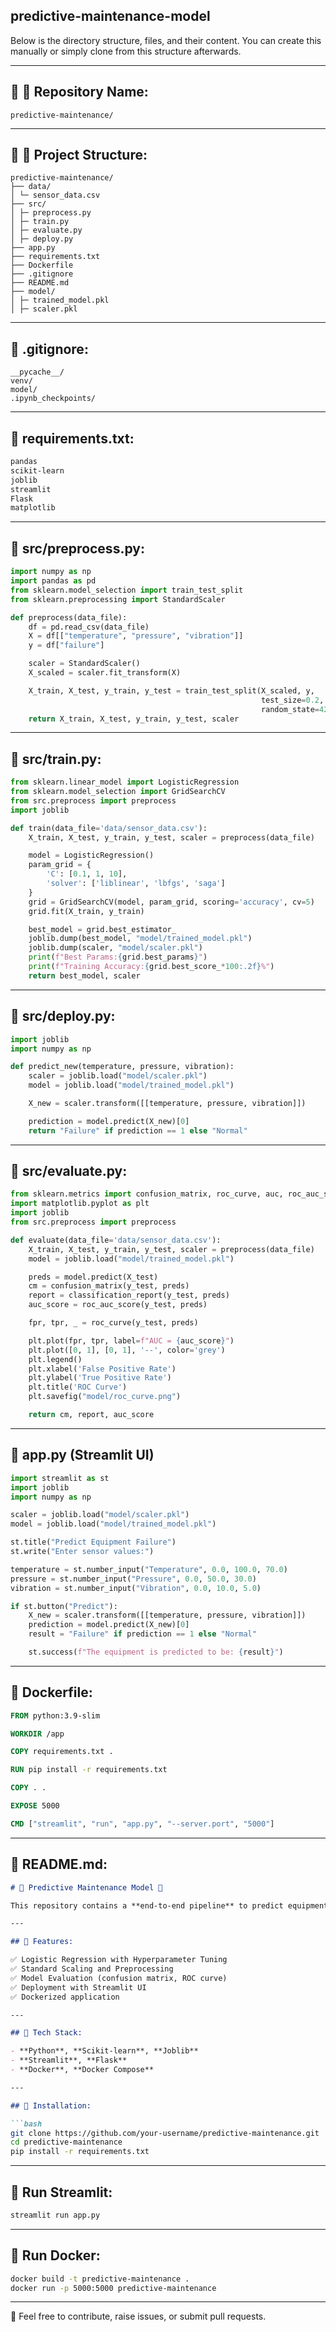 ## predictive-maintenance-model
Below is the directory structure, files, and their content.
You can create this manually or simply clone from this structure afterwards.

---

## 🔹 📁 Repository Name:

```
predictive-maintenance/
```

---

## 🔹 📁 Project Structure:

```
predictive-maintenance/
├── data/
│ └─ sensor_data.csv
├── src/
│ ├─ preprocess.py
│ ├─ train.py
│ ├─ evaluate.py
│ ├─ deploy.py
├── app.py
├── requirements.txt
├── Dockerfile
├── .gitignore
├── README.md
├── model/
│ ├─ trained_model.pkl
│ ├─ scaler.pkl

```

---

## 🔹 .gitignore:

```gitignore
__pycache__/
venv/
model/
.ipynb_checkpoints/
```

---

## 🔹 requirements.txt:

```txt
pandas
scikit-learn
joblib
streamlit
Flask
matplotlib
```

---

## 🔹 src/preprocess.py:

```python
import numpy as np
import pandas as pd
from sklearn.model_selection import train_test_split
from sklearn.preprocessing import StandardScaler

def preprocess(data_file):
    df = pd.read_csv(data_file)
    X = df[["temperature", "pressure", "vibration"]]
    y = df["failure"]

    scaler = StandardScaler()
    X_scaled = scaler.fit_transform(X)

    X_train, X_test, y_train, y_test = train_test_split(X_scaled, y, 
                                                        test_size=0.2, 
                                                        random_state=42)
    return X_train, X_test, y_train, y_test, scaler
```

---

## 🔹 src/train.py:

```python
from sklearn.linear_model import LogisticRegression
from sklearn.model_selection import GridSearchCV
from src.preprocess import preprocess
import joblib

def train(data_file='data/sensor_data.csv'):
    X_train, X_test, y_train, y_test, scaler = preprocess(data_file)

    model = LogisticRegression()
    param_grid = {
        'C': [0.1, 1, 10],
        'solver': ['liblinear', 'lbfgs', 'saga']
    }
    grid = GridSearchCV(model, param_grid, scoring='accuracy', cv=5)
    grid.fit(X_train, y_train)

    best_model = grid.best_estimator_
    joblib.dump(best_model, "model/trained_model.pkl")
    joblib.dump(scaler, "model/scaler.pkl")
    print(f"Best Params:{grid.best_params}")
    print(f"Training Accuracy:{grid.best_score_*100:.2f}%")
    return best_model, scaler
```

---

## 🔹 src/deploy.py:

```python
import joblib
import numpy as np

def predict_new(temperature, pressure, vibration):
    scaler = joblib.load("model/scaler.pkl")
    model = joblib.load("model/trained_model.pkl")

    X_new = scaler.transform([[temperature, pressure, vibration]])

    prediction = model.predict(X_new)[0]
    return "Failure" if prediction == 1 else "Normal"
```

---

## 🔹 src/evaluate.py:

```python
from sklearn.metrics import confusion_matrix, roc_curve, auc, roc_auc_score, classification_report
import matplotlib.pyplot as plt
import joblib
from src.preprocess import preprocess

def evaluate(data_file='data/sensor_data.csv'):
    X_train, X_test, y_train, y_test, scaler = preprocess(data_file)
    model = joblib.load("model/trained_model.pkl")

    preds = model.predict(X_test)
    cm = confusion_matrix(y_test, preds)
    report = classification_report(y_test, preds)
    auc_score = roc_auc_score(y_test, preds)

    fpr, tpr, _ = roc_curve(y_test, preds)

    plt.plot(fpr, tpr, label=f"AUC = {auc_score}")
    plt.plot([0, 1], [0, 1], '--', color='grey')
    plt.legend()
    plt.xlabel('False Positive Rate')
    plt.ylabel('True Positive Rate')
    plt.title('ROC Curve')
    plt.savefig("model/roc_curve.png")

    return cm, report, auc_score
```

---

## 🔹 app.py (Streamlit UI)

```python
import streamlit as st
import joblib
import numpy as np

scaler = joblib.load("model/scaler.pkl")
model = joblib.load("model/trained_model.pkl")

st.title("Predict Equipment Failure")
st.write("Enter sensor values:")

temperature = st.number_input("Temperature", 0.0, 100.0, 70.0)
pressure = st.number_input("Pressure", 0.0, 50.0, 30.0)
vibration = st.number_input("Vibration", 0.0, 10.0, 5.0)

if st.button("Predict"):
    X_new = scaler.transform([[temperature, pressure, vibration]])
    prediction = model.predict(X_new)[0]
    result = "Failure" if prediction == 1 else "Normal"

    st.success(f"The equipment is predicted to be: {result}")
```

---

## 🔹 Dockerfile:

```Dockerfile
FROM python:3.9-slim

WORKDIR /app

COPY requirements.txt .

RUN pip install -r requirements.txt

COPY . .

EXPOSE 5000

CMD ["streamlit", "run", "app.py", "--server.port", "5000"]
```

---

## 🔹 README.md:

````markdown
# 🔹 Predictive Maintenance Model 🔹

This repository contains a **end-to-end pipeline** to predict equipment failure based on sensor signals.

---

## 🔹 Features:

✅ Logistic Regression with Hyperparameter Tuning  
✅ Standard Scaling and Preprocessing  
✅ Model Evaluation (confusion matrix, ROC curve)  
✅ Deployment with Streamlit UI  
✅ Dockerized application  

---

## 🔹 Tech Stack:

- **Python**, **Scikit-learn**, **Joblib**
- **Streamlit**, **Flask**
- **Docker**, **Docker Compose**

---

## 🔹 Installation:

```bash
git clone https://github.com/your-username/predictive-maintenance.git
cd predictive-maintenance
pip install -r requirements.txt
````

---

## 🔹 Run Streamlit:

```bash
streamlit run app.py
```

---

## 🔹 Run Docker:

```bash
docker build -t predictive-maintenance .
docker run -p 5000:5000 predictive-maintenance
```

---



🚀 Feel free to contribute, raise issues, or submit pull requests.


```
